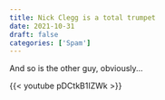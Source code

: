 ```yaml
---
title: Nick Clegg is a total trumpet
date: 2021-10-31
draft: false
categories: ['Spam']
---
```

And so is the other guy, obviously...

{{< youtube pDCtkB1IZWk >}}
